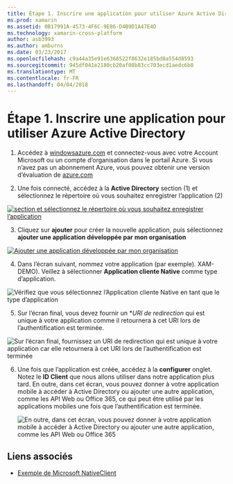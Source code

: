 ```yaml
---
title: Étape 1. Inscrire une application pour utiliser Azure Active Directory
ms.prod: xamarin
ms.assetid: 0B17991A-4573-4F6C-9E86-D4B9D1A47E4D
ms.technology: xamarin-cross-platform
author: asb3993
ms.author: amburns
ms.date: 03/23/2017
ms.openlocfilehash: c9a44a35e91e6368522f8632e185bd8a554d8593
ms.sourcegitcommit: 945df041e2180cb20af08b83cc703ecd1aedc6b0
ms.translationtype: MT
ms.contentlocale: fr-FR
ms.lasthandoff: 04/04/2018
---
```

# <a name="step-1-register-an-app-to-use-azure-active-directory"></a>Étape 1. Inscrire une application pour utiliser Azure Active Directory

1. Accédez à [windowsazure.com](https://manage.windowsazure.com) et connectez-vous avec votre Account Microsoft ou un compte d’organisation dans le portail Azure. Si vous n’avez pas un abonnement Azure, vous pouvez obtenir une version d’évaluation de [azure.com](http://www.azure.com)

2. Une fois connecté, accédez à la **Active Directory** section (1) et sélectionnez le répertoire où vous souhaitez enregistrer l’application (2)

  [ ![](register-images/01.-active-directory-in-azure-portal-sml.jpg "section et sélectionnez le répertoire où vous souhaitez enregistrer l’application")](register-images/01.-active-directory-in-azure-portal.jpg#lightbox)

3. Cliquez sur **ajouter** pour créer la nouvelle application, puis sélectionnez **ajouter une application développée par mon organisation**

  [ ![](register-images/02.-add-new-application-sml.jpg "Ajouter une application développée par mon organisation")](register-images/02.-add-new-application.jpg#lightbox)

4. Dans l’écran suivant, nommez votre application (par exemple). XAM-DEMO).
  Veillez à sélectionner **Application cliente Native** comme type d’application.

  ![](register-images/03.-app-name.jpg "Vérifiez que vous sélectionnez l’Application cliente Native en tant que le type d’application")

5. Sur l’écran final, vous devez fournir un **URI de redirection* qui est unique à votre application comme il retournera à cet URI lors de l’authentification est terminée.

  ![](register-images/04.-app-redirect.jpg "Sur l’écran final, fournissez un URI de redirection qui est unique à votre application car elle retournera à cet URI lors de l’authentification est terminée")

6. Une fois que l’application est créée, accédez à la **configurer** onglet. Notez le **ID Client** que nous allons utiliser dans notre application plus tard. En outre, dans cet écran, vous pouvez donner à votre application mobile à accéder à Active Directory ou ajouter une autre application, comme les API Web ou Office 365, ce qui peut être utilisé par les applications mobiles une fois que l’authentification est terminée.

    ![](register-images/05.-configure.jpg "En outre, dans cet écran, vous pouvez donner à votre application mobile à accéder à Active Directory ou ajouter une autre application, comme les API Web ou Office 365")



## <a name="related-links"></a>Liens associés

- [Exemple de Microsoft NativeClient](https://github.com/AzureADSamples/NativeClient-MultiTarget-DotNet)
